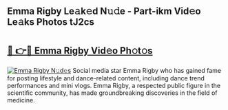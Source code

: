 ## Emma Rigby Le𝚊k𝚎d N𝚞𝚍e - Part-ikm Vid𝚎o Le𝚊ks Photos tJ2cs

# <h2><a href="http://fbfhn4.evod.top/?m=Emma+Rigby">🔗 👉🔴 Emma Rigby Vid𝚎o Ph𝚘t𝚘s</a></h2>

[![Emma Rigby N𝚞d𝚎s](https://i.imgur.com/8V9OHl7.gif)](http://fbfhn4.evod.top/?m=Emma+Rigby)
Social media star Emma Rigby who has gained fame for posting lifestyle and dance-related content, including dance trend performances and mini vlogs. Emma Rigby, a respected public figure in the scientific community, has made groundbreaking discoveries in the field of medicine. 
